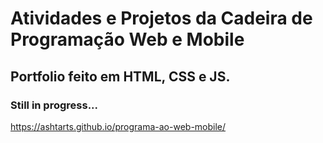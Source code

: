 # Atividades e Projetos da Cadeira de Programação Web e Mobile

<h2> Portfolio feito em HTML, CSS e JS.</h2>
<h3> Still in progress...</h3>

https://ashtarts.github.io/programa-ao-web-mobile/
